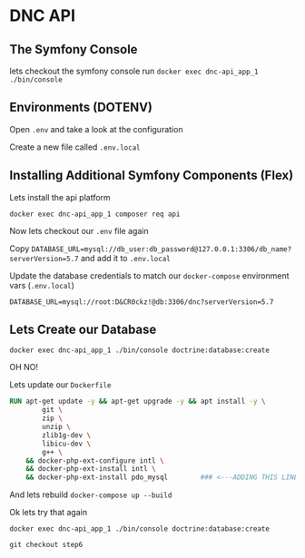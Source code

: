 # DNC API

## The Symfony Console
lets checkout the symfony console run `docker exec dnc-api_app_1 ./bin/console` 

## Environments (DOTENV)

Open `.env` and take a look at the configuration

Create a new file called `.env.local`

## Installing Additional Symfony Components (Flex)

Lets install the api platform

`docker exec dnc-api_app_1 composer req api`

Now lets checkout our `.env` file again

Copy `DATABASE_URL=mysql://db_user:db_password@127.0.0.1:3306/db_name?serverVersion=5.7` and add it to `.env.local`

Update the database credentials to match our `docker-compose` environment vars (`.env.local`)

`DATABASE_URL=mysql://root:D&CR0ckz!@db:3306/dnc?serverVersion=5.7`

## Lets Create our Database

`docker exec dnc-api_app_1 ./bin/console doctrine:database:create`

OH NO!

Lets update our `Dockerfile`

```dockerfile
RUN apt-get update -y && apt-get upgrade -y && apt install -y \
        git \
        zip \
        unzip \
        zlib1g-dev \
        libicu-dev \
        g++ \
    && docker-php-ext-configure intl \
    && docker-php-ext-install intl \
    && docker-php-ext-install pdo_mysql        ### <---ADDING THIS LINE
```

And lets rebuild `docker-compose up --build`

Ok lets try that again

`docker exec dnc-api_app_1 ./bin/console doctrine:database:create`


`git checkout step6`
